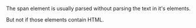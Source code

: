 The span element is <span class="some-class" title="some _title_">usually</span> parsed without parsing the text in it's elements.  

<span class="some-class" data-html="true" title="some <em>title</em>">But not if those elements contain HTML.    </span>


